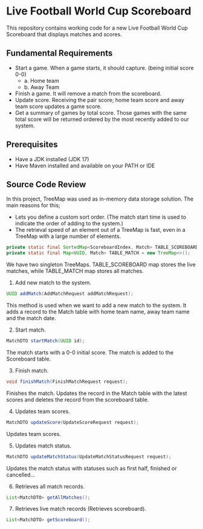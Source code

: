 # Live Football World Cup Scoreboard

This repository contains working code for a new Live Football World Cup Scoreboard that displays matches and scores.

## Fundamental Requirements

* Start a game. When a game starts, it should capture. (being initial score 0-0)
  * a. Home team
  * b. Away Team
* Finish a game. It will remove a match from the scoreboard.
* Update score. Receiving the pair score; home team score and away team score updates a game score.
* Get a summary of games by total score. Those games with the same total score will be returned ordered by the most recently added to our system.

## Prerequisites

* Have a JDK installed (JDK 17)
* Have Maven installed and available on your PATH or IDE

##  Source Code Review

In this project, TreeMap was used as in-memory data storage solution. The main reasons for this;

* Lets you define a custom sort order. (The match start time is used to indicate the order of adding to the system.)
* The retrieval speed of an element out of a TreeMap is fast, even in a TreeMap with a large number of elements.

```java
private static final SortedMap<ScoreboardIndex, Match> TABLE_SCOREBOARD = new TreeMap<>(new ScoreboardCustomComparator());
private static final Map<UUID, Match> TABLE_MATCH = new TreeMap<>();
```

We have two singleton TreeMaps. TABLE_SCOREBOARD map stores the live matches, while TABLE_MATCH map stores all matches.


1. Add new match to the system.
```java
UUID addMatch(AddMatchRequest addMatchRequest);
```
This method is used when we want to add a new match to the system. It adds a record to the Match table with home team name, away team name and the match date.

2. Start match.
```java
MatchDTO startMatch(UUID id);
```
The match starts with a 0-0 initial score. The match is added to the Scoreboard table.

3. Finish match.
```java
void finishMatch(FinishMatchRequest request);
```
Finishes the match. Updates the record in the Match table with the latest scores and deletes the record from the scoreboard table.

4. Updates team scores.
```java
MatchDTO updateScore(UpdateScoreRequest request);
```
Updates team scores.

5. Updates match status.
```java
MatchDTO updateMatchStatus(UpdateMatchStatusRequest request);
```
Updates the match status with statuses such as first half, finished or cancelled...

6. Retrieves all match records.
```java
List<MatchDTO> getAllMatches();
```

7. Retrieves live match records (Retrieves scoreboard).
```java
List<MatchDTO> getScoreboard();
```